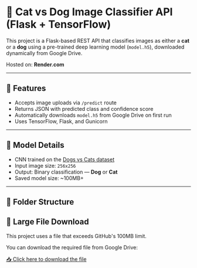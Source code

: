 # 🐶 Cat vs Dog Image Classifier API (Flask + TensorFlow)

This project is a Flask-based REST API that classifies images as either a **cat** or a **dog** using a pre-trained deep learning model (`model.h5`), downloaded dynamically from Google Drive.

Hosted on: **Render.com**

---

## 🚀 Features

- Accepts image uploads via `/predict` route
- Returns JSON with predicted class and confidence score
- Automatically downloads `model.h5` from Google Drive on first run
- Uses TensorFlow, Flask, and Gunicorn

---

## 🧠 Model Details

- CNN trained on the [Dogs vs Cats dataset](https://www.kaggle.com/datasets/salader/dogs-vs-cats)
- Input image size: `256x256`
- Output: Binary classification — **Dog** or **Cat**
- Saved model size: ~100MB+

---

## 📁 Folder Structure



## 🔗 Large File Download

This project uses a file that exceeds GitHub's 100MB limit.

You can download the required file from Google Drive:

[📥 Click here to download the file](https://drive.google.com/uc?export=download&id=1kIDT8hr8N62gGveHhA8ch_GuxVZT-Nww)

